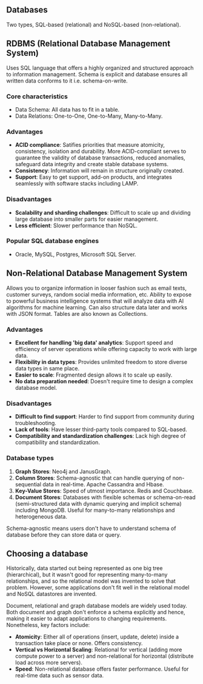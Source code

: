## Databases

Two types, SQL-based (relational) and NoSQL-based (non-relational).

## RDBMS (Relational Database Management System)

Uses SQL language that offers a highly organized and structured approach to information management. Schema is explicit and database ensures all written data conforms to it i.e. schema-on-write.

### Core characteristics

- Data Schema: All data has to fit in a table.
- Data Relations: One-to-One, One-to-Many, Many-to-Many.

### Advantages

- **ACID compliance**: Satifies priorities that measure atomicity, consistency, isolation and durability. More ACID-compliant serves to guarantee the validity of database transactions, reduced anomalies, safeguard data integrity and create stable database systems.
- **Consistency**: Information will remain in structure originally created.
- **Support**: Easy to get support, add-on products, and integrates seamlessly with software stacks including LAMP.

### Disadvantages

- **Scalability and sharding challenges**: Difficult to scale up and dividing large database into smaller parts for easier management.
- **Less efficient**: Slower performance than NoSQL.

### Popular SQL database engines

- Oracle, MySQL, Postgres, Microsoft SQL Server.

## Non-Relational Database Management System

Allows you to organize information in looser fashion such as email texts, customer surveys, random social media information, etc. Ability to expose to powerful business intelligence systems that will analyze data with AI algorithms for machine learning. Can also structure data later and works with JSON format. Tables are also known as Collections.

### Advantages

- **Excellent for handling 'big data' analytics**: Support speed and efficiency of server operations while offering capacity to work with large data.
- **Flexibility in data types**: Provides unlimited freedom to store diverse data types in same place.
- **Easier to scale**: Fragmented design allows it to scale up easily.
- **No data preparation needed**: Doesn't require time to design a complex database model.

### Disadvantages

- **Difficult to find support**: Harder to find support from community during troubleshooting.
- **Lack of tools**: Have lesser third-party tools compared to SQL-based.
- **Compatibility and standardization challenges**: Lack high degree of compatibility and standardization.

### Database types

1. **Graph Stores**: Neo4j and JanusGraph.
2. **Column Stores**: Schema-agnostic that can handle querying of non-sequential data in real-time. Apache Cassandra and Hbase.
3. **Key-Value Stores**: Speed of utmost importance. Redis and Couchbase.
4. **Document Stores**: Databases with flexible schemas or schema-on-read (semi-structured data with dynamic querying and implicit schema) including MongoDB. Useful for many-to-many relationships and heterogeneous data.

Schema-agnostic means users don't have to understand schema of database before they can store data or query.

## Choosing a database

Historically, data started out being represented as one big tree (hierarchical), but it wasn't good for representing many-to-many relationships, and so the relational model was invented to solve that problem. However, some applications don't fit well in the relational model and NoSQL datastores are invented.

Document, relational and graph database models are widely used today. Both document and graph don't enforce a schema explicitly and hence, making it easier to adapt applications to changing requirements. Nonetheless, key factors include:

- **Atomicity**: Either all of operations (insert, update, delete) inside a transaction take place or none. Offers consistency.
- **Vertical vs Horizontal Scaling**: Relational for vertical (adding more compute power to a server) and non-relational for horizontal (distribute load across more servers).
- **Speed**: Non-relational database offers faster performance. Useful for real-time data such as sensor data.
